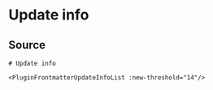 # Update info

<PluginFrontmatterUpdateInfoList :new-threshold="14"/>


## Source

```
# Update info

<PluginFrontmatterUpdateInfoList :new-threshold="14"/>
```

